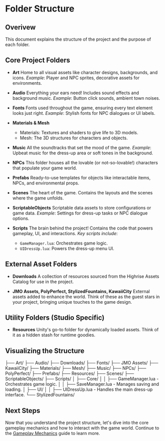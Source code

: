 # Folder Structure

## Overivew

This document explains the structure of the project and the purpose of each folder.


## Core Project Folders

- **Art**
Home to all visual assets like character designs, backgrounds, and icons.
*Example*: Player and NPC sprites, decorative assets for environments.

- **Audio**
Everything your ears need! Includes sound effects and background music.
*Example*: Button click sounds, ambient town noises.

- **Fonts**
Fonts used throughout the game, ensuring every text element looks just right.
*Example*: Stylish fonts for NPC dialogues or UI labels.

- **Materials & Mesh**
  - Materials: Textures and shaders to give life to 3D models.
  - Mesh: The 3D structures for characters and objects.

- **Music**
All the soundtracks that set the mood of the game.
*Example*: Upbeat music for the dress-up area or soft tones in the background.

- **NPCs**
This folder houses all the lovable (or not-so-lovable!) characters that populate your game world.

- **Prefabs**
Ready-to-use templates for objects like interactable items, NPCs, and environmental props.

- **Scenes**
The heart of the game. Contains the layouts and the scenes where the game unfolds.

- **ScriptableObjects**
Scriptable data assets to store configurations or game data.
*Example*: Settings for dress-up tasks or NPC dialogue options.

- **Scripts**
The brain behind the project! Contains the code that powers gameplay, UI, and interactions.
*Key scripts include*:
  - `GameManager.lua`: Orchestrates game logic.
  - `UIDressUp.lua`: Powers the dress-up menu UI.

## External Asset Folders

- **Downloads**
A collection of resources sourced from the Highrise Assets Catalog for use in the project.

- **JMO Assets, PolyPerfect, StylizedFountains, KawaiiCity**
External assets added to enhance the world. Think of these as the guest stars in your project, bringing unique touches to the game design.

## Utility Folders (Studio Specific)

- **Resources**
Unity's go-to folder for dynamically loaded assets. Think of it as a hidden stash for runtime goodies.

## Visualizing the Structure

├── Art/
├── Audio/
├── Downloads/
├── Fonts/
├── JMO Assets/
├── KawaiiCity/
├── Materials/
├── Mesh/
├── Music/
├── NPCs/
├── PolyPerfect/
├── Prefabs/
├── Resources/
├── Scenes/
├── ScriptableObjects/
├── Scripts/
│   ├── Core/
│   │   ├── GameManager.lua - Orchestrates game logic.
│   │   ├── SaveManager.lua - Manages saving and loading.
│   ├── UI/
│   │   ├── UIDressUp.lua - Handles the main dress-up interface.
└── StylizedFountains/

## Next Steps

Now that you understand the project structure, let's dive into the core gameplay mechanics and how to interact with the game world. Continue to the [Gameplay Mechanics](https://create.highrise.game/learn/studio/create/examples/worlds/dress-up-npc/gameplay-mechanics) guide to learn more.
